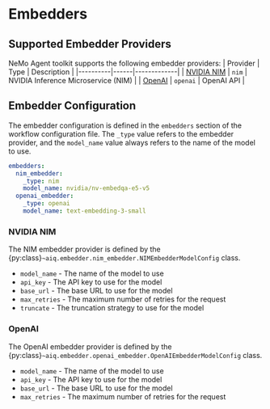 <!--
SPDX-FileCopyrightText: Copyright (c) 2025, NVIDIA CORPORATION & AFFILIATES. All rights reserved.
SPDX-License-Identifier: Apache-2.0
Licensed under the Apache License, Version 2.0 (the "License");
you may not use this file except in compliance with the License.
You may obtain a copy of the License at
http://www.apache.org/licenses/LICENSE-2.0
Unless required by applicable law or agreed to in writing, software
distributed under the License is distributed on an "AS IS" BASIS,
WITHOUT WARRANTIES OR CONDITIONS OF ANY KIND, either express or implied.
See the License for the specific language governing permissions and
limitations under the License.
-->

# Embedders

## Supported Embedder Providers

NeMo Agent toolkit supports the following embedder providers:
| Provider | Type | Description |
|----------|------|-------------|
| [NVIDIA NIM](https://build.nvidia.com) | `nim` | NVIDIA Inference Microservice (NIM) |
| [OpenAI](https://openai.com) | `openai` | OpenAI API |

## Embedder Configuration

The embedder configuration is defined in the `embedders` section of the workflow configuration file. The `_type` value refers to the embedder provider, and the `model_name` value always refers to the name of the model to use.

```yaml
embedders:
  nim_embedder:
    _type: nim
    model_name: nvidia/nv-embedqa-e5-v5
  openai_embedder:
    _type: openai
    model_name: text-embedding-3-small
```

### NVIDIA NIM
The NIM embedder provider is defined by the {py:class}`~aiq.embedder.nim_embedder.NIMEmbedderModelConfig` class.

* `model_name` - The name of the model to use
* `api_key` - The API key to use for the model
* `base_url` - The base URL to use for the model
* `max_retries` - The maximum number of retries for the request
* `truncate` - The truncation strategy to use for the model

### OpenAI

The OpenAI embedder provider is defined by the {py:class}`~aiq.embedder.openai_embedder.OpenAIEmbedderModelConfig` class.

* `model_name` - The name of the model to use
* `api_key` - The API key to use for the model
* `base_url` - The base URL to use for the model
* `max_retries` - The maximum number of retries for the request

